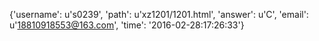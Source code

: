 {'username': u's0239', 'path': u'xz1201/1201.html', 'answer': u'C', 'email': u'18810918553@163.com', 'time': '2016-02-28:17:26:33'}